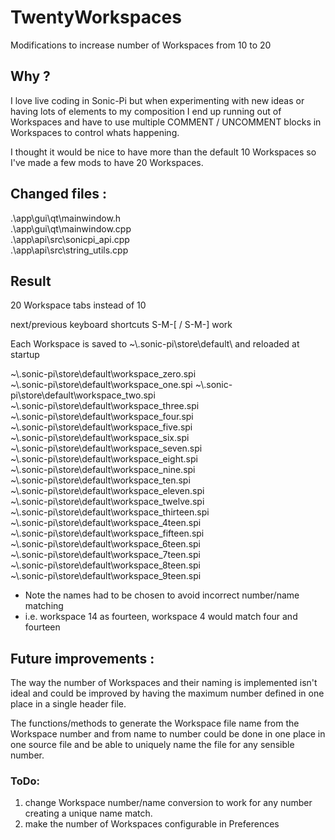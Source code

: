 # TwentyWorkspaces 

Modifications to increase number of Workspaces from 10 to 20

## Why ?

I love live coding in Sonic-Pi but when experimenting with new ideas or having lots of elements to my composition I end up running out of Workspaces and have to use multiple
COMMENT / UNCOMMENT blocks in Workspaces to control whats happening. 

I thought it would be nice to have more than the default 10 Workspaces so I've made a few mods to have 20 Workspaces. 


## Changed files :

.\app\gui\qt\mainwindow.h  
.\app\gui\qt\mainwindow.cpp  
.\app\api\src\sonicpi_api.cpp  
.\app\api\src\string_utils.cpp  

## Result

20 Workspace tabs instead of 10

next/previous keyboard shortcuts  S-M-[ / S-M-]  work  

Each Workspace is saved to \~\\.sonic-pi\store\default\ and reloaded at startup

 \~\\.sonic-pi\store\default\workspace_zero.spi   
 \~\\.sonic-pi\store\default\workspace_one.spi 
 \~\\.sonic-pi\store\default\workspace_two.spi   
 \~\\.sonic-pi\store\default\workspace_three.spi   
 \~\\.sonic-pi\store\default\workspace_four.spi  
 \~\\.sonic-pi\store\default\workspace_five.spi  
 \~\\.sonic-pi\store\default\workspace_six.spi   
 \~\\.sonic-pi\store\default\workspace_seven.spi  
 \~\\.sonic-pi\store\default\workspace_eight.spi  
 \~\\.sonic-pi\store\default\workspace_nine.spi  
 \~\\.sonic-pi\store\default\workspace_ten.spi  
 \~\\.sonic-pi\store\default\workspace_eleven.spi  
 \~\\.sonic-pi\store\default\workspace_twelve.spi   
 \~\\.sonic-pi\store\default\workspace_thirteen.spi   
 \~\\.sonic-pi\store\default\workspace_4teen.spi  
 \~\\.sonic-pi\store\default\workspace_fifteen.spi  
 \~\\.sonic-pi\store\default\workspace_6teen.spi  
 \~\\.sonic-pi\store\default\workspace_7teen.spi  
 \~\\.sonic-pi\store\default\workspace_8teen.spi  
 \~\\.sonic-pi\store\default\workspace_9teen.spi  

* Note the names had to be chosen to avoid incorrect number/name matching
* i.e. workspace 14 as fourteen, workspace 4 would match four and fourteen

## Future improvements : 

The way the number of Workspaces and their naming is implemented isn't ideal and could be improved by having the maximum number defined in one place in a single header file.  

The functions/methods to generate the Workspace file name from the Workspace number and from name to number could be done in one place in one source file and be able to uniquely name the file for any sensible number.    

### ToDo:
  
1. change Workspace number/name conversion to work for any number creating a unique name match.  
2. make the number of Workspaces configurable in Preferences  
